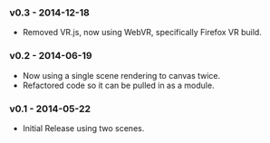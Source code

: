 ### v0.3 - 2014-12-18

* Removed VR.js, now using WebVR, specifically Firefox VR build.

### v0.2 - 2014-06-19

* Now using a single scene rendering to canvas twice.
* Refactored code so it can be pulled in as a module.

### v0.1 - 2014-05-22

* Initial Release using two scenes.
